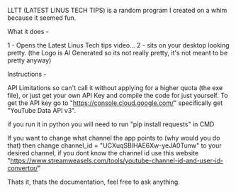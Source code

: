LLTT (LATEST LINUS TECH TIPS) is a random program I created on a whim because it seemed fun.

What it does -

1 - Opens the Latest Linus Tech tips video...
2 - sits on your desktop looking pretty. (the Logo is AI Generated so its not really pretty, it's not meant to be pretty anyway)

Instructions -

API Limitations so can't call it without applying for a higher quota (the exe file), or just get your own API Key and compile the code for just yourself.
To get the API key go to  "https://console.cloud.google.com/" specifically get "YouTube Data API v3".

if you run it in python you will need to run "pip install requests" in CMD

If you want to change what channel the app points to (why would you do that) then change channel_id = "UCXuqSBlHAE6Xw-yeJA0Tunw" to your desired channel, if you dont know the channel id use this website "https://www.streamweasels.com/tools/youtube-channel-id-and-user-id-convertor/"

 Thats it, thats the documentation, feel free to ask anything.
